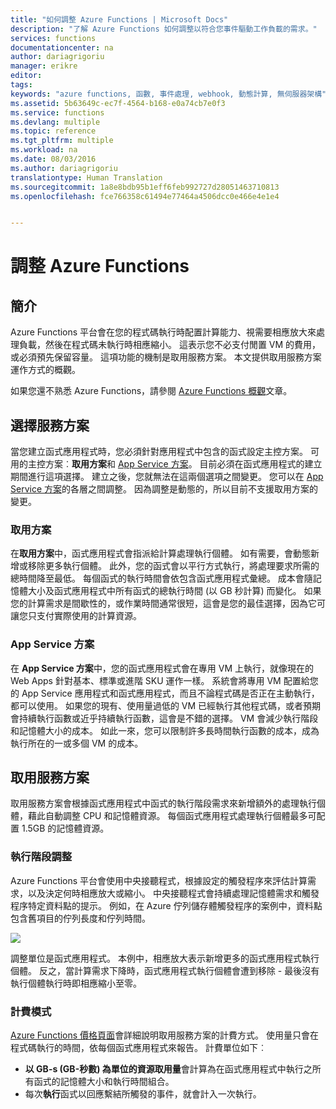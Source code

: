 ```yaml
---
title: "如何調整 Azure Functions | Microsoft Docs"
description: "了解 Azure Functions 如何調整以符合您事件驅動工作負載的需求。"
services: functions
documentationcenter: na
author: dariagrigoriu
manager: erikre
editor: 
tags: 
keywords: "azure functions, 函數, 事件處理, webhook, 動態計算, 無伺服器架構"
ms.assetid: 5b63649c-ec7f-4564-b168-e0a74cb7e0f3
ms.service: functions
ms.devlang: multiple
ms.topic: reference
ms.tgt_pltfrm: multiple
ms.workload: na
ms.date: 08/03/2016
ms.author: dariagrigoriu
translationtype: Human Translation
ms.sourcegitcommit: 1a8e8bdb95b1eff6feb992727d28051463710813
ms.openlocfilehash: fce766358c61494e77464a4506dcc0e466e4e1e4


---
```

# <a name="scaling-azure-functions"></a>調整 Azure Functions

## <a name="introduction"></a>簡介

Azure Functions 平台會在您的程式碼執行時配置計算能力、視需要相應放大來處理負載，然後在程式碼未執行時相應縮小。 這表示您不必支付閒置 VM 的費用，或必須預先保留容量。 這項功能的機制是取用服務方案。 本文提供取用服務方案運作方式的概觀。 

如果您還不熟悉 Azure Functions，請參閱 [Azure Functions 概觀](functions-overview.md)文章。

## <a name="choose-a-service-plan"></a>選擇服務方案

當您建立函式應用程式時，您必須針對應用程式中包含的函式設定主控方案。 可用的主控方案︰**取用方案**和 [App Service 方案](../app-service/azure-web-sites-web-hosting-plans-in-depth-overview.md)。 目前必須在函式應用程式的建立期間進行這項選擇。 建立之後，您就無法在這兩個選項之間變更。 您可以在 [App Service 方案](../app-service/azure-web-sites-web-hosting-plans-in-depth-overview.md)的各層之間調整。 因為調整是動態的，所以目前不支援取用方案的變更。

### <a name="consumption-plan"></a>取用方案

在**取用方案**中，函式應用程式會指派給計算處理執行個體。 如有需要，會動態新增或移除更多執行個體。 此外，您的函式會以平行方式執行，將處理要求所需的總時間降至最低。 每個函式的執行時間會依包含函式應用程式彙總。 成本會隨記憶體大小及函式應用程式中所有函式的總執行時間 (以 GB 秒計算) 而變化。 如果您的計算需求是間歇性的，或作業時間通常很短，這會是您的最佳選擇，因為它可讓您只支付實際使用的計算資源。 

### <a name="app-service-plan"></a>App Service 方案

在 **App Service 方案**中，您的函式應用程式會在專用 VM 上執行，就像現在的 Web Apps 針對基本、標準或進階 SKU 運作一樣。 系統會將專用 VM 配置給您的 App Service 應用程式和函式應用程式，而且不論程式碼是否正在主動執行，都可以使用。 如果您的現有、使用量過低的 VM 已經執行其他程式碼，或者預期會持續執行函數或近乎持續執行函數，這會是不錯的選擇。 VM 會減少執行階段和記憶體大小的成本。 如此一來，您可以限制許多長時間執行函數的成本，成為執行所在的一或多個 VM 的成本。

## <a name="consumption-service-plan"></a>取用服務方案

取用服務方案會根據函式應用程式中函式的執行階段需求來新增額外的處理執行個體，藉此自動調整 CPU 和記憶體資源。 每個函式應用程式處理執行個體最多可配置 1.5GB 的記憶體資源。

### <a name="runtime-scaling"></a>執行階段調整

Azure Functions 平台會使用中央接聽程式，根據設定的觸發程序來評估計算需求，以及決定何時相應放大或縮小。 中央接聽程式會持續處理記憶體需求和觸發程序特定資料點的提示。 例如，在 Azure 佇列儲存體觸發程序的案例中，資料點包含舊項目的佇列長度和佇列時間。

![](./media/functions-scale/central-listener.png)

調整單位是函式應用程式。 本例中，相應放大表示新增更多的函式應用程式執行個體。 反之，當計算需求下降時，函式應用程式執行個體會遭到移除 - 最後沒有執行個體執行時即相應縮小至零。 

### <a name="billing-model"></a>計費模式

[Azure Functions 價格頁面](https://azure.microsoft.com/pricing/details/functions)會詳細說明取用服務方案的計費方式。 使用量只會在程式碼執行的時間，依每個函式應用程式來報告。 計費單位如下︰ 
* **以 GB-s (GB-秒數) 為單位的資源取用量**會計算為在函式應用程式中執行之所有函式的記憶體大小和執行時間組合。 
* 每次**執行**函式以回應繫結所觸發的事件，就會計入一次執行。



<!--HONumber=Nov16_HO4-->


